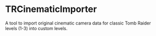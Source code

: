 # TRCinematicImporter

A tool to import original cinematic camera data for classic Tomb Raider levels (1-3) into custom levels.
